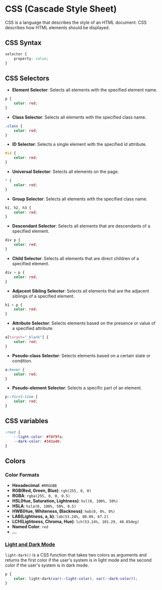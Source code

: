 # CSS (Cascade Style Sheet)

CSS is a language that describes the style of an HTML document. CSS describes how HTML elements should be displayed.

## CSS Syntax
```css
selector {
    property: value;
}
```

## CSS Selectors
* **Element Selector**: Selects all elements with the specified element name.
```css
p {
    color: red;
}
```

* **Class Selector**: Selects all elements with the specified class name.
```css
.class {
    color: red;
}
```

* **ID Selector**: Selects a single element with the specified id attribute.
```css
#id {
    color: red;
}
```

* **Universal Selector**: Selects all elements on the page.
```css
* {
    color: red;
}
```

* **Group Selector**: Selects all elements with the specified class name.
```css
h1, h2, h3 {
    color: red;
}
```

* **Descendant Selector**: Selects all elements that are descendants of a specified element.
```css
div p {
    color: red;
}
```

* **Child Selector**: Selects all elements that are direct children of a specified element.
```css
div > p {
    color: red;
}
```

* **Adjacent Sibling Selector**: Selects all elements that are the adjacent siblings of a specified element.
```css
h1 + p {
    color: red;
}
```

* **Attribute Selector**: Selects elements based on the presence or value of a specified attribute.
```css
a[target="_blank"] {
    color: red;
}
```

* **Pseudo-class Selector**: Selects elements based on a certain state or condition.
```css
a:hover {
    color: red;
}
```

* **Pseudo-element Selector**: Selects a specific part of an element.
```css
p::first-line {
    color: red;
}
```

## CSS variables

```css
:root {
    --light-color: #f8f9fa;
    --dark-color: #343a40;
}
```

## Colors

### Color Formats

* **Hexadecimal**: `#RRGGBB`
* **RGB(Red, Green, Blue)**: `rgb(255, 0, 0)`
* **RGBA**: `rgba(255, 0, 0, 0.5)`
* **HSL(Hue, Saturation, Lightness)**: `hsl(0, 100%, 50%)`
* **HSLA**: `hsla(0, 100%, 50%, 0.5)`
* **HWB(Hue, Whiteness, Blackness)**: `hwb(0, 0%, 0%)`
* **LAB(Lightness, a, b)**: `lab(53.24%, 80.09, 67.2)`
* **LCH(Lightness, Chroma, Hue)**: `lch(53.24%, 101.29, 40.85deg)`
* **Named Color**: `red`
* **...**

### [Light and Dark Mode](https://developer.mozilla.org/en-US/docs/Web/CSS/color_value/light-dark)

`light-dark()` is a CSS function that takes two colors as arguments and returns the first color if the user's system is in light mode and the second color if the user's system is in dark mode.

```css
p {
    color: light-dark(var(--light-color), var(--dark-color));
}